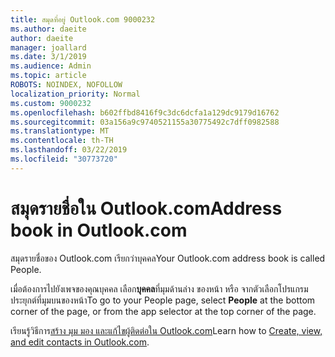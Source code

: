 ```yaml
---
title: สมุดที่อยู่ Outlook.com 9000232
ms.author: daeite
author: daeite
manager: joallard
ms.date: 3/1/2019
ms.audience: Admin
ms.topic: article
ROBOTS: NOINDEX, NOFOLLOW
localization_priority: Normal
ms.custom: 9000232
ms.openlocfilehash: b602ffbd8416f9c3dc6dcfa1a129dc9179d16762
ms.sourcegitcommit: 03a156a9c9740521155a30775492c7dff0982588
ms.translationtype: MT
ms.contentlocale: th-TH
ms.lasthandoff: 03/22/2019
ms.locfileid: "30773720"
---
```

# <a name="address-book-in-outlookcom"></a><span data-ttu-id="5ddfb-102">สมุดรายชื่อใน Outlook.com</span><span class="sxs-lookup"><span data-stu-id="5ddfb-102">Address book in Outlook.com</span></span>

<span data-ttu-id="5ddfb-103">สมุดรายชื่อของ Outlook.com เรียกว่าบุคคล</span><span class="sxs-lookup"><span data-stu-id="5ddfb-103">Your Outlook.com address book is called People.</span></span>

<span data-ttu-id="5ddfb-104">เมื่อต้องการไปยังเพจของคุณบุคคล เลือก**บุคคล**ที่มุมด้านล่าง ของหน้า หรือ จากตัวเลือกโปรแกรมประยุกต์ที่มุมบนของหน้า</span><span class="sxs-lookup"><span data-stu-id="5ddfb-104">To go to your People page, select **People** at the bottom corner of the page, or from the app selector at the top corner of the page.</span></span>

<span data-ttu-id="5ddfb-105">เรียนรู้วิธีการ[สร้าง มุม มอง และแก้ไขผู้ติดต่อใน Outlook.com](https://support.office.com/article/5b909158-036e-4820-92f7-2a27f57b9f01)</span><span class="sxs-lookup"><span data-stu-id="5ddfb-105">Learn how to [Create, view, and edit contacts in Outlook.com](https://support.office.com/article/5b909158-036e-4820-92f7-2a27f57b9f01).</span></span>